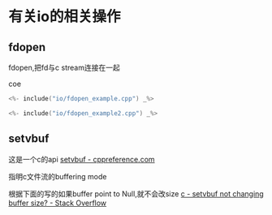 # 有关io的相关操作

## fdopen

fdopen,把fd与c stream连接在一起

coe

```cpp
<%- include("io/fdopen_example.cpp") _%>
```

```cpp
<%- include("io/fdopen_example2.cpp") _%>
```

## setvbuf

这是一个c的api
[setvbuf - cppreference.com](https://en.cppreference.com/w/c/io/setvbuf)

指明c文件流的buffering mode


根据下面的写的如果buffer point to Null,就不会改size
[c - setvbuf not changing buffer size? - Stack Overflow](https://stackoverflow.com/questions/62126052/setvbuf-not-changing-buffer-size)


